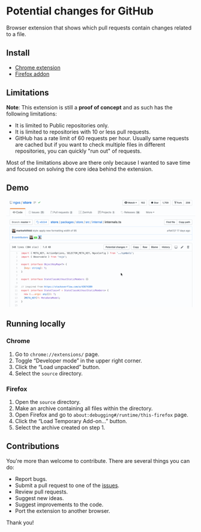 # Potential changes for GitHub

Browser extension that shows which pull requests contain changes related to a file.

## Install

* [Chrome extension](https://chrome.google.com/webstore/detail/potential-changes-for-git/neehipoljbecacjcgcceflmlikiadkob)
* [Firefox addon](https://addons.mozilla.org/en-US/firefox/addon/potential-changes-for-github/)

## Limitations

**Note**: This extension is still a **proof of concept** and as such has the following limitations:

- It is limited to Public repositories only.
- It is limited to repositories with 10 or less pull requests.
- GitHub has a rate limit of 60 requests per hour. Usually same requests are cached but if you want to check multiple files in different repositories, you can quickly "run out" of requests.

Most of the limitations above are there only because I wanted to save time and focused on solving the core idea behind the extension.

## Demo 

![Demo](demo.gif)

## Running locally

### Chrome

1. Go to `chrome://extensions/` page.
2. Toggle “Developer mode” in the upper right corner.
3. Click the “Load unpacked” button.
4. Select the `source` directory.

### Firefox

1. Open the `source` directory.
2. Make an archive containing all files within the directory.
3. Open Firefox and go to `about:debugging#/runtime/this-firefox` page.
4. Click the “Load Temporary Add-on...” button.
5. Select the archive created on step 1.

## Contributions

You're more than welcome to contribute. There are several things you can do:

* Report bugs.
* Submit a pull request to one of the [issues](https://github.com/dzhavat/potential-changes-for-github/issues).
* Review pull requests.
* Suggest new ideas.
* Suggest improvements to the code.
* Port the extension to another browser.

Thank you!